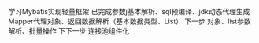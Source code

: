 学习Mybatis实现轻量框架
已完成参数j基本解析、sql预编译、jdk动态代理生成Mapper代理对象、返回数据解析（基本数据类型、List）
下一步 对象、list参数解析、批量操作
下下一步 连接池组件化

